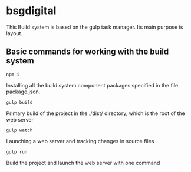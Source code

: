 # bsgdigital
This Build system is based on the gulp task manager. Its main purpose is layout.

## Basic commands for working with the build system

```
npm i
```
Installing all the build system component packages specified in the file
package.json.

```
gulp build
```
Primary build of the project in the ./dist/ directory, which is the root of the web server

```
gulp watch
```
Launching a web server and tracking changes in source files

```
gulp run
```
Build the project and launch the web server with one command
